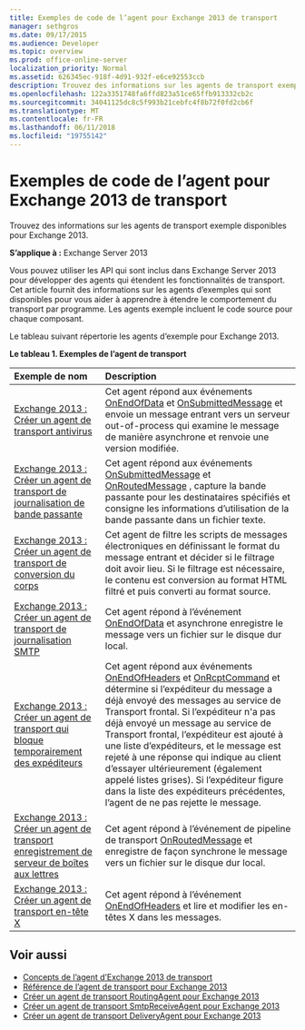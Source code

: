 ```yaml
---
title: Exemples de code de l’agent pour Exchange 2013 de transport
manager: sethgros
ms.date: 09/17/2015
ms.audience: Developer
ms.topic: overview
ms.prod: office-online-server
localization_priority: Normal
ms.assetid: 626345ec-918f-4d91-932f-e6ce92553ccb
description: Trouvez des informations sur les agents de transport exemple disponibles pour Exchange 2013.
ms.openlocfilehash: 122a3351748fa6ffd823a51ce65ffb913332cb2c
ms.sourcegitcommit: 34041125dc8c5f993b21cebfc4f8b72f0fd2cb6f
ms.translationtype: MT
ms.contentlocale: fr-FR
ms.lasthandoff: 06/11/2018
ms.locfileid: "19755142"
---
```

# <a name="transport-agent-code-samples-for-exchange-2013"></a>Exemples de code de l’agent pour Exchange 2013 de transport

Trouvez des informations sur les agents de transport exemple disponibles pour Exchange 2013.
  
**S’applique à :** Exchange Server 2013
  
Vous pouvez utiliser les API qui sont inclus dans Exchange Server 2013 pour développer des agents qui étendent les fonctionnalités de transport. Cet article fournit des informations sur les agents d’exemples qui sont disponibles pour vous aider à apprendre à étendre le comportement du transport par programme. Les agents exemple incluent le code source pour chaque composant. 
  
Le tableau suivant répertorie les agents d’exemple pour Exchange 2013.
  
**Le tableau 1. Exemples de l’agent de transport**

|**Exemple de nom**|**Description**|
|:-----|:-----|
|[Exchange 2013 : Créer un agent de transport antivirus](http://code.msdn.microsoft.com/Exchange/Exchange-2013-Build-an-6e544269) <br/> |Cet agent répond aux événements [OnEndOfData](https://msdn.microsoft.com/library/Microsoft.Exchange.Data.Transport.Smtp.SmtpReceiveAgent.OnEndOfData.aspx) et [OnSubmittedMessage](https://msdn.microsoft.com/library/Microsoft.Exchange.Data.Transport.Routing.RoutingAgent.OnSubmittedMessage.aspx) et envoie un message entrant vers un serveur out-of-process qui examine le message de manière asynchrone et renvoie une version modifiée.  <br/> |
|[Exchange 2013 : Créer un agent de transport de journalisation de bande passante](http://code.msdn.microsoft.com/Exchange/Exchange-2013-Build-a-d61a4aaa) <br/> |Cet agent répond aux événements [OnSubmittedMessage](https://msdn.microsoft.com/library/Microsoft.Exchange.Data.Transport.Routing.RoutingAgent.OnSubmittedMessage.aspx) et [OnRoutedMessage](https://msdn.microsoft.com/library/Microsoft.Exchange.Data.Transport.Routing.RoutingAgent.OnRoutedMessage.aspx) , capture la bande passante pour les destinataires spécifiés et consigne les informations d’utilisation de la bande passante dans un fichier texte.  <br/> |
|[Exchange 2013 : Créer un agent de transport de conversion du corps](http://code.msdn.microsoft.com/Exchange/Exchange-2013-Build-a-body-ed36ecb0) <br/> |Cet agent de filtre les scripts de messages électroniques en définissant le format du message entrant et décider si le filtrage doit avoir lieu. Si le filtrage est nécessaire, le contenu est conversion au format HTML filtré et puis converti au format source.  <br/> |
|[Exchange 2013 : Créer un agent de transport de journalisation SMTP](http://code.msdn.microsoft.com/Exchange/Exchange-2013-Build-an-fc23dc33) <br/> |Cet agent répond à l’événement [OnEndOfData](https://msdn.microsoft.com/library/Microsoft.Exchange.Data.Transport.Smtp.SmtpReceiveAgent.OnEndOfData.aspx) et asynchrone enregistre le message vers un fichier sur le disque dur local.  <br/> |
|[Exchange 2013 : Créer un agent de transport qui bloque temporairement des expéditeurs](http://code.msdn.microsoft.com/Exchange/Exchange-2013-Build-a-52a767d8) <br/> |Cet agent répond aux événements [OnEndOfHeaders](https://msdn.microsoft.com/library/Microsoft.Exchange.Data.Transport.Smtp.SmtpReceiveAgent.OnEndOfHeaders.aspx) et [OnRcptCommand](https://msdn.microsoft.com/library/Microsoft.Exchange.Data.Transport.Smtp.SmtpReceiveAgent.OnRcptCommand.aspx) et détermine si l’expéditeur du message a déjà envoyé des messages au service de Transport frontal. Si l’expéditeur n'a pas déjà envoyé un message au service de Transport frontal, l’expéditeur est ajouté à une liste d’expéditeurs, et le message est rejeté à une réponse qui indique au client d’essayer ultérieurement (également appelé listes grises). Si l’expéditeur figure dans la liste des expéditeurs précédentes, l’agent de ne pas rejette le message.  <br/> |
|[Exchange 2013 : Créer un agent de transport enregistrement de serveur de boîtes aux lettres](http://code.msdn.microsoft.com/Exchange/Exchange-2013-Build-a-fc8632e5) <br/> |Cet agent répond à l’événement de pipeline de transport [OnRoutedMessage](https://msdn.microsoft.com/library/Microsoft.Exchange.Data.Transport.Routing.RoutingAgent.OnRoutedMessage.aspx) et enregistre de façon synchrone le message vers un fichier sur le disque dur local.  <br/> |
|[Exchange 2013 : Créer un agent de transport en-tête X](http://code.msdn.microsoft.com/Exchange/Exchange-2013-Build-an-32f62f5a) <br/> |Cet agent répond à l’événement [OnEndOfHeaders](https://msdn.microsoft.com/library/Microsoft.Exchange.Data.Transport.Smtp.SmtpReceiveAgent.OnEndOfHeaders.aspx) et lire et modifier les en-têtes X dans les messages.  <br/> |
   
## <a name="see-also"></a>Voir aussi

- [Concepts de l’agent d’Exchange 2013 de transport](transport-agent-concepts-in-exchange-2013.md)    
- [Référence de l’agent de transport pour Exchange 2013](transport-agent-reference-for-exchange-2013.md)    
- [Créer un agent de transport RoutingAgent pour Exchange 2013](how-to-create-a-routingagent-transport-agent-for-exchange-2013.md)   
- [Créer un agent de transport SmtpReceiveAgent pour Exchange 2013](how-to-create-an-smtpreceiveagent-transport-agent-for-exchange-2013.md)    
- [Créer un agent de transport DeliveryAgent pour Exchange 2013](how-to-create-a-deliveryagent-transport-agent-for-exchange-2013.md)
    

